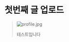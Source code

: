# 첫번째 글 업로드

> ![profile.jpg](https://github.com/SODA1127/soda1127.github.io/tree/master/assets/img//blog/2019-06-02-profile.jpg)
>
> 테스트입니다

